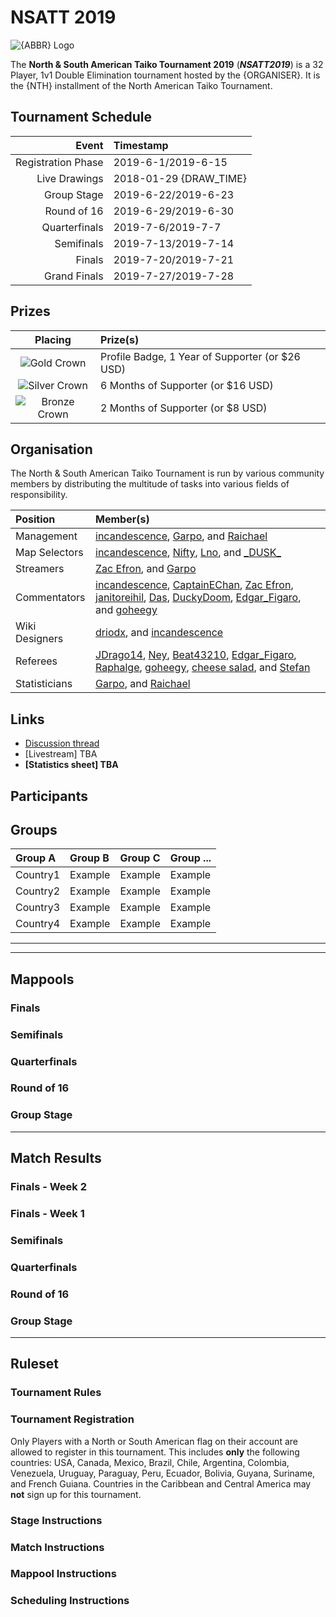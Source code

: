 <!--
Find and replace those tags listed below with proper information, then delete this comment.
{TOURNAMENT_NAME} = tournament name
{MODE} = game mode
{ABBR} = abbreviation of the tournament name followed by its iteration/year occurence e.g. MWC 4K 2018
{ORGANISER} = organiser of the tournament
{NTH} = installment ordinal number
{TOURNAMENT_SERIES} = tournament name without its iteration suffix e.g. osu!mania 4K World Cup
{DRAW_TIME} = Live Drawings (Livestream) time for the tournament
{TOPIC_NUM} = forum thread number
{STATS_LINK} = link to overall statistics sheet (it should be a Google Drive link)
You will still need to fill other items such as tables, etc.
Use .png as a default format for images, since .jpg can't handle transparency.
Alongside this comment, remember to delete all comments across the article after you finish.
-->

# NSATT 2019

![{ABBR} Logo](https://i.imgur.com/BK2tToK.png)

The **North & South American Taiko Tournament 2019** (***NSATT2019***) is a 32 Player, 1v1 Double Elimination tournament hosted by the {ORGANISER}. It is the {NTH} installment of the North American Taiko Tournament.

## Tournament Schedule

| Event | Timestamp |
| --: | :-- |
| Registration Phase | 2019-6-1/2019-6-15 |
| Live Drawings | 2018-01-29 {DRAW_TIME} | idk if we need this 
| Group Stage | 2019-6-22/2019-6-23 |
| Round of 16 | 2019-6-29/2019-6-30 |
| Quarterfinals | 2019-7-6/2019-7-7 |
| Semifinals | 2019-7-13/2019-7-14 |
| Finals | 2019-7-20/2019-7-21 |
| Grand Finals | 2019-7-27/2019-7-28 |

<!-- Use YYYY-MM-DD Format for dates e.g. 2018-01-01
Use (HH:MM) format for {DRAW_TIME} e.g. (12:00 UTC)
 -->

## Prizes

| Placing | Prize(s) |
| :-: | :-- |
| ![Gold Crown](/wiki/shared/GCrown.png "1st place") | Profile Badge, 1 Year of Supporter (or $26 USD) |
| ![Silver Crown](/wiki/shared/SCrown.png "2nd place") | 6 Months of Supporter (or $16 USD) |
| ![Bronze Crown](/wiki/shared/BCrown.png "3rd place") | 2 Months of Supporter (or $8 USD) |

## Organisation

The North & South American Taiko Tournament is run by various community members by distributing the multitude of tasks into various fields of responsibility.

| Position | Member(s) |
| :-- | :-- |
| Management | [incandescence](https://osu.ppy.sh/users/incandescence), [Garpo](https://osu.ppy.sh/users/Garpo), and [Raichael](https://osu.ppy.sh/users/Raichael) |
| Map Selectors | [incandescence](https://osu.ppy.sh/users/incandescence), [Nifty](https://osu.ppy.sh/users/Nifty), [Lno](https://osu.ppy.sh/users/Lno), and [\_DUSK\_](https://osu.ppy.sh/users/_DUSK_) |
| Streamers | [Zac Efron](https://osu.ppy.sh/users/Zac%20Efron), and [Garpo](https://osu.ppy.sh/users/Garpo) |
| Commentators | [incandescence](https://osu.ppy.sh/users/incandescence), [CaptainEChan](https://osu.ppy.sh/users/CaptainEChan), [Zac Efron](https://osu.ppy.sh/users/Zac%20Efron), [janitoreihil](https://osu.ppy.sh/users/janitoreihil), [Das](https://osu.ppy.sh/users/Das), [DuckyDoom](https://osu.ppy.sh/users/DuckyDoom), [Edgar_Figaro](https://osu.ppy.sh/users/Edgar_Figaro), and [goheegy](https://osu.ppy.sh/users/goheegy) |
| Wiki Designers | [driodx](https://osu.ppy.sh/users/driodx), and [incandescence](https://osu.ppy.sh/users/incandescence) |
| Referees | [JDrago14](https://osu.ppy.sh/users/JDrago14), [Ney](https://osu.ppy.sh/users/Ney), [Beat43210](https://osu.ppy.sh/users/Beat43210), [Edgar_Figaro](https://osu.ppy.sh/users/Edgar_Figaro), [Raphalge](https://osu.ppy.sh/users/Raphalge), [goheegy](https://osu.ppy.sh/users/goheegy), [cheese salad](https://osu.ppy.sh/users/cheese%20salad), and [Stefan](https://osu.ppy.sh/users/Stefan) |
| Statisticians | [Garpo](https://osu.ppy.sh/users/Garpo), and [Raichael](https://osu.ppy.sh/users/Raichael) |

## Links

- [Discussion thread](https://osu.ppy.sh/community/forums/topics/907995)
- [Livestream] TBA
- **[Statistics sheet] TBA**

## Participants



## Groups

| Group A | Group B | Group C | Group ... |
| :-- | :-- | :-- | :-- |
| Country1 | Example | Example | Example |
| Country2 | Example | Example | Example |
| Country3 | Example | Example | Example |
| Country4 | Example | Example | Example |

---------------------------

---------------------------

## Mappools

### Finals
### Semifinals
### Quarterfinals
### Round of 16
### Group Stage

<!-- Tiebreaker beatmap must be bolded -->

--------------------------------

## Match Results

### Finals - Week 2
### Finals - Week 1
### Semifinals
### Quarterfinals
### Round of 16
### Group Stage

---------------------------------

## Ruleset
<!-- For official tournaments it depends on game mode used -->
### Tournament Rules

### Tournament Registration
Only Players with a North or South American flag on their account are allowed to register in this tournament. This includes **only** the following countries: USA, Canada, Mexico, Brazil, Chile, Argentina, Colombia, Venezuela, Uruguay, Paraguay, Peru, Ecuador, Bolivia, Guyana, Suriname, and French Guiana. Countries in the Caribbean and Central America may **not** sign up for this tournament. 
### Stage Instructions

### Match Instructions

### Mappool Instructions

### Scheduling Instructions

<!--
Add flag references here.
Use https://megaapplepi.github.io/flag-wiki-osu/ for usage of flag references.
 -->
